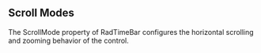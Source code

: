 ## Scroll Modes
The ScrollMode property of RadTimeBar configures the horizontal scrolling and zooming behavior of the control. 

[//]: <keywords: scrollmode, scrollandzoom, scrollonly>
